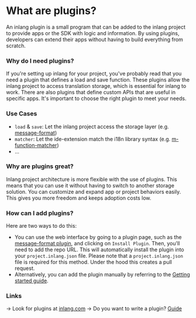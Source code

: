 # What are plugins?
An inlang plugin is a small program that can be added to the inlang project to provide apps or the SDK with logic and information. By using plugins, developers can extend their apps without having to build everything from scratch.

### Why do I need plugins?
If you're setting up inlang for your project, you've probably read that you need a plugin that defines a load and save function. These plugins allow the inlang project to access translation storage, which is essential for inlang to work. There are also plugins that define custom APIs that are useful in specific apps. It's important to choose the right plugin to meet your needs.

### Use Cases
- `load` & `save`: Let the inlang project access the storage layer (e.g. [message-format](https://inlang.com/m/reootnfj/plugin-inlang-messageFormat))
- `matcher`: Let the ide-extension match the i18n library syntax (e.g. [m-function-matcher](https://inlang.com/m/632iow21/plugin-inlang-mFunctionMatcher))
- ...

### Why are plugins great?
Inlang project architecture is more flexible with the use of plugins. This means that you can use it without having to switch to another storage solution. You can customize and expand app or project behaviors easily. This gives you more freedom and keeps adoption costs low.

### How can I add plugins?
Here are two ways to do this:
- You can use the web interface by going to a plugin page, such as the [message-format plugin](https://inlang.com/m/reootnfj/plugin-inlang-messageFormat), and clicking on `Install Plugin`. Then, you'll need to add the repo URL. This will automatically install the plugin into your `project.inlang.json` file. Please note that a `project.inlang.json` file is required for this method. Under the hood this creates a pull request.
-  Alternatively, you can add the plugin manually by referring to the [Getting started guide](https://inlang.com/g/49fn9ggo/guide-niklasbuchfink-howToSetupInlang).

### Links
-> Look for plugins at [inlang.com](https://inlang.com/c/application)
-> Do you want to write a plugin? [Guide](https://inlang.com/documentation/develop-plugin)
